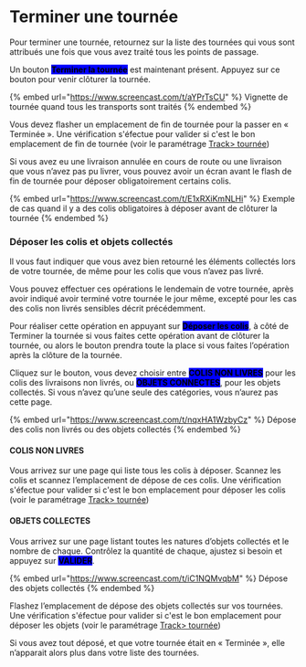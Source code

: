 # Terminer une tournée

Pour terminer une tournée, retournez sur la liste des tournées qui vous sont attribués une fois que vous avez traité tous les points de passage.

Un bouton <mark style="background-color:blue;">**Terminer la tournée**</mark> est maintenant présent. Appuyez sur ce bouton pour venir clôturer la tournée.

{% embed url="https://www.screencast.com/t/aYPrTsCU" %}
Vignette de tournée quand tous les transports sont traités
{% endembed %}

Vous devez flasher un emplacement de fin de tournée pour la passer en « Terminée ». Une vérification s'éfectue pour valider si c'est le bon emplacement de fin de tournée (voir le paramétrage [Track> tournée](../parametrages/tournees.md#conditions-de-fin-de-tournee))

Si vous avez eu une livraison annulée en cours de route ou une livraison que vous n’avez pas pu livrer, vous pouvez avoir un écran avant le flash de fin de tournée pour déposer obligatoirement certains colis.

{% embed url="https://www.screencast.com/t/E1xRXiKmNLHi" %}
Exemple de cas quand il y a des colis obligatoires à déposer avant de clôturer la tournée
{% endembed %}

### Déposer les colis et objets collectés

Il vous faut indiquer que vous avez bien retourné les éléments collectés lors de votre tournée, de même pour les colis que vous n’avez pas livré.

Vous pouvez effectuer ces opérations le lendemain de votre tournée, après avoir indiqué avoir terminé votre tournée le jour même, excepté pour les cas des colis non livrés sensibles décrit précédemment.

Pour réaliser cette opération en appuyant sur <mark style="background-color:blue;">**Déposer les colis**</mark>, à côté de Terminer la tournée si vous faites cette opération avant de clôturer la tournée, ou alors le bouton prendra toute la place si vous faites l’opération après la clôture de la tournée.

Cliquez sur le bouton, vous devez choisir entre <mark style="background-color:blue;">**COLIS NON LIVRES**</mark> pour les colis des livraisons non livrés, ou <mark style="background-color:blue;">**OBJETS CONNECTES**</mark>, pour les objets collectés. Si vous n’avez qu’une seule des catégories, vous n’aurez pas cette page.

{% embed url="https://www.screencast.com/t/nqxHA1WzbyCz" %}
Dépose des colis non livrés ou des objets collectés
{% endembed %}

#### COLIS NON LIVRES

Vous arrivez sur une page qui liste tous les colis à déposer. Scannez les colis et scannez l’emplacement de dépose de ces colis. Une vérification s'éfectue pour valider si c'est le bon emplacement pour déposer les colis (voir le paramétrage [Track> tournée](../parametrages/tournees.md#depose-des-colis-non-livres))

#### OBJETS COLLECTES

Vous arrivez sur une page listant toutes les natures d’objets collectés et le nombre de chaque. Contrôlez la quantité de chaque, ajustez si besoin et appuyez sur <mark style="background-color:blue;">**VALIDER**</mark>.

{% embed url="https://www.screencast.com/t/iC1NQMvqbM" %}
Dépose des objets collectés
{% endembed %}

Flashez l’emplacement de dépose des objets collectés sur vos tournées. Une vérification s'éfectue pour valider si c'est le bon emplacement pour déposer les objets (voir le paramétrage [Track> tournée](../parametrages/tournees.md#depose-des-objets-collectes))

Si vous avez tout déposé, et que votre tournée était en « Terminée », elle n’apparait alors plus dans votre liste des tournées.
